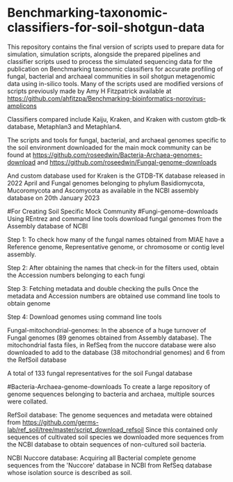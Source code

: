 # Benchmarking-taxonomic-classifiers-for-soil-shotgun-data

This repository contains the final version of scripts used to prepare data for simulation, simulation scripts, alongside the prepared pipelines and classifier scripts used to process the simulated sequencing data for the publication on Benchmarking taxonomic classifiers for accurate profiling of fungal, bacterial and archaeal communities in soil shotgun metagenomic data using in-silico tools. Many of the scripts used are modified versions of scripts previously made by Amy H Fitzpatrick available at https://github.com/ahfitzpa/Benchmarking-bioinformatics-norovirus-amplicons

Classifiers compared include Kaiju, Kraken, and Kraken with custom gtdb-tk database, Metaphlan3 and Metaphlan4.

The scripts and tools for fungal, bacterial, and archaeal genomes specific to the soil environment downloaded for the main mock community can be found at https://github.com/roseedwin/Bacteria-Archaea-genomes-download and https://github.com/roseedwin/Fungal-genome-downloads

And custom database used for Kraken is the GTDB-TK database released in 2022 April and Fungal genomes belonging to phylum Basidiomycota, Mucoromycota and Ascomycota as available in the NCBI assembly database on 20th January 2023

#For Creating Soil Specific Mock Community
#Fungi-genome-downloads
Using REntrez and command line tools download fungal genomes from the Assembly database of NCBI

Step 1: To check how many of the fungal names obtained from MIAE have a Reference genome, Representative genome, or chromosome or contig level assembly.

Step 2: After obtaining the names that check-in for the filters used, obtain the Accession numbers belonging to each fungi

Step 3: Fetching metadata and double checking the pulls Once the metadata and Accession numbers are obtained use command line tools to obtain genome

Step 4: Download genomes using command line tools

Fungal-mitochondrial-genomes: In the absence of a huge turnover of Fungal genomes (89 genomes obtained from Assembly database). The mitochondrial fasta files, in RefSeq from the nuccore database were also downloaded to add to the database (38 mitochondrial genomes) and 6 from the RefSoil database

A total of 133 fungal representatives for the soil Fungal database

#Bacteria-Archaea-genome-downloads
To create a large repository of genome sequences belonging to bacteria and archaea, multiple sources were collated.

RefSoil database: The genome sequences and metadata were obtained from https://github.com/germs-lab/ref_soil/tree/master/script_download_refsoil
Since this contained only sequences of cultivated soil species we downloaded more sequences from the NCBI database to obtain sequences of non-cultured soil bacteria.

NCBI Nuccore database: Acquiring all Bacterial complete genome sequences from the 'Nuccore' database in NCBI from RefSeq database whose isolation source is described as soil.
